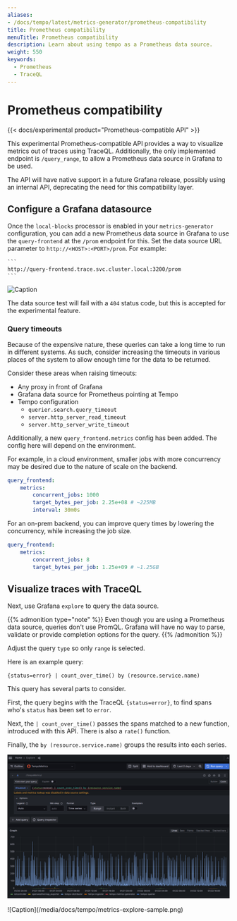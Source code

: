```yaml
---
aliases:
- /docs/tempo/latest/metrics-generator/prometheus-compatibility
title: Prometheus compatibility
menuTitle: Prometheus compatibility
description: Learn about using tempo as a Prometheus data source.
weight: 550
keywords:
  - Prometheus
  - TraceQL
---
```


# Prometheus compatibility

{{< docs/experimental product="Prometheus-compatible API"  >}}

This experimental Prometheus-compatible API provides a way to visualize metrics out of traces using TraceQL.  Additionally, the only implemented endpoint is `/query_range`, to allow a Prometheus data source in Grafana to be used.

The API will have native support in a future Grafana release, possibly using an internal API, deprecating the need for
this compatibility layer.

## Configure a Grafana datasource

Once the `local-blocks` processor is enabled in your `metrics-generator`
configuration, you can add a new Prometheus data source in Grafana to use the
`query-frontend` at the `/prom` endpoint for this.  Set the data source URL
parameter to `http://<HOST>:<PORT>/prom`.  For example:

    ```
    http://query-frontend.trace.svc.cluster.local:3200/prom
    ```

![Caption](/media/docs/tempo/metrics-data-source.png)

The data source test will fail with a `404` status code, but this is accepted
for the experimental feature.

### Query timeouts

Because of the expensive nature, these queries can take a long time to run in different systems. 
As such, consider increasing the timeouts in various places of
the system to allow enough time for the data to be returned.

Consider these areas when raising timeouts: 

  - Any proxy in front of Grafana
  - Grafana data source for Prometheus pointing at Tempo
  - Tempo configuration
    - `querier.search.query_timeout`
    - `server.http_server_read_timeout`
    - `server.http_server_write_timeout`

Additionally, a new `query_frontend.metrics` config has been added.  The config
here will depend on the environment.

For example, in a cloud environment, smaller jobs with more concurrency may be
desired due to the nature of scale on the backend.

```yaml
query_frontend:
    metrics:
        concurrent_jobs: 1000
        target_bytes_per_job: 2.25e+08 # ~225MB
        interval: 30m0s
```

For an on-prem backend, you can improve query times by lowering the concurrency,
while increasing the job size.

```yaml
query_frontend:
    metrics:
        concurrent_jobs: 8
        target_bytes_per_job: 1.25e+09 # ~1.25GB
```

## Visualize traces with TraceQL

Next, use Grafana `explore` to query the data source.

{{% admonition type="note" %}}
Even though you are using a Prometheus data source, queries don't use PromQL. Grafana will have no way to parse, validate or provide completion options for the query.
{{% /admonition %}}

Adjust the query `type` so only `range` is selected.

Here is an example query:

```
{status=error} | count_over_time() by (resource.service.name)
```

<!-- TODO: Point to supporting traceql docs. -->

This query has several parts to consider.

First, the query begins with the TraceQL `{status=error}`, to find spans who's `status` has been set to `error`.

Next, the `| count_over_time()` passes the spans matched to a new function,
introduced with this API.  There is also a `rate()` function.

Finally, the `by (resource.service.name)` groups the results into each series.

<p align="center"><img src="explore.png" alt="Metrics visualization in Grafana "></p>
![Caption](/media/docs/tempo/metrics-explore-sample.png)
